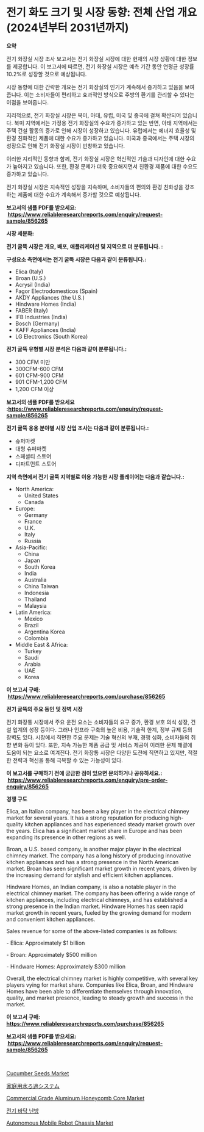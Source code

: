 <p><h1>전기 화도 크기 및 시장 동향: 전체 산업 개요 (2024년부터 2031년까지)</h1></p><p><strong>요약</strong></p>
<p><p>전기 화장실 시장 조사 보고서는 전기 화장실 시장에 대한 현재의 시장 상황에 대한 정보를 제공합니다. 이 보고서에 따르면, 전기 화장실 시장은 예측 기간 동안 연평균 성장률 10.2%로 성장할 것으로 예상됩니다.</p><p>시장 동향에 대한 간략한 개요는 전기 화장실의 인기가 계속해서 증가하고 있음을 보여줍니다. 이는 소비자들이 편리하고 효과적인 방식으로 주방의 환기를 관리할 수 있다는 이점을 보여줍니다.</p><p>지리적으로, 전기 화장실 시장은 북미, 아태, 유럽, 미국 및 중국에 걸쳐 확산되어 있습니다. 북미 지역에서는 가정용 전기 화장실의 수요가 증가하고 있는 반면, 아태 지역에서는 주택 건설 활동의 증가로 인해 시장이 성장하고 있습니다. 유럽에서는 에너지 효율성 및 환경 친화적인 제품에 대한 수요가 증가하고 있습니다. 미국과 중국에서는 주택 시장의 성장으로 인해 전기 화장실 시장이 번창하고 있습니다.</p><p>이러한 지리적인 동향과 함께, 전기 화장실 시장은 혁신적인 기술과 디자인에 대한 수요가 높아지고 있습니다. 또한, 환경 문제가 더욱 중요해지면서 친환경 제품에 대한 수요도 증가하고 있습니다.</p><p>전기 화장실 시장은 지속적인 성장을 지속하며, 소비자들의 편의와 환경 친화성을 강조하는 제품에 대한 수요가 계속해서 증가할 것으로 예상됩니다.</p></p>
<p><strong>보고서의 샘플 PDF를 받으세요: &nbsp;<a href="https://www.reliableresearchreports.com/enquiry/request-sample/856265">https://www.reliableresearchreports.com/enquiry/request-sample/856265</a></strong></p>
<p><strong>시장 세분화:</strong></p>
<p><strong> 전기 굴뚝 시장은 개요, 배포, 애플리케이션 및 지역으로 더 분류됩니다. :</strong></p>
<p><strong>구성요소 측면에서는 전기 굴뚝 시장은 다음과 같이 분류됩니다.:</strong></p>
<p><ul><li>Elica (Italy)</li><li>Broan (U.S.)</li><li>Acrysil (India)</li><li>Fagor Electrodomesticos (Spain)</li><li>AKDY Appliances (the U.S.)</li><li>Hindware Homes (India)</li><li>FABER (Italy)</li><li>IFB Industries (India)</li><li>Bosch (Germany)</li><li>KAFF Appliances (India)</li><li>LG Electronics (South Korea)</li></ul></p>
<p><strong> 전기 굴뚝 유형별 시장 분석은 다음과 같이 분류됩니다.:</strong></p>
<p><ul><li>300 CFM 미만</li><li>300CFM-600 CFM</li><li>601 CFM-900 CFM</li><li>901 CFM-1,200 CFM</li><li>1,200 CFM 이상</li></ul></p>
<p><strong>보고서의 샘플 PDF를 받으세요 :<a href="https://www.reliableresearchreports.com/enquiry/request-sample/856265">https://www.reliableresearchreports.com/enquiry/request-sample/856265</a></strong></p>
<p><strong> 전기 굴뚝 응용 분야별 시장 산업 조사는 다음과 같이 분류됩니다.:</strong></p>
<p><ul><li>슈퍼마켓</li><li>대형 슈퍼마켓</li><li>스페셜티 스토어</li><li>디파트먼트 스토어</li></ul></p>
<p><strong>지역 측면에서 전기 굴뚝 지역별로 이용 가능한 시장 플레이어는 다음과 같습니다.:</strong></p>
<p><ul>
    <li>
        North America:
        <ul>
            <li>United States</li>
            <li>Canada</li>
        </ul>
    </li>
    <li>
        Europe:
        <ul>
            <li>Germany</li>
            <li>France</li>
            <li>U.K.</li>
            <li>Italy</li>
            <li>Russia</li>
        </ul>
    </li>
    <li>
        Asia-Pacific:
        <ul>
            <li>China</li>
            <li>Japan</li>
            <li>South Korea</li>
            <li>India</li>
            <li>Australia</li>
            <li>China Taiwan</li>
            <li>Indonesia</li>
            <li>Thailand</li>
            <li>Malaysia</li>
        </ul>
    </li>
    <li>
        Latin America:
        <ul>
            <li>Mexico</li>
            <li>Brazil</li>
            <li>Argentina Korea</li>
            <li>Colombia</li>
        </ul>
    </li>
    <li>
        Middle East & Africa:
        <ul>
            <li>Turkey</li>
            <li>Saudi</li>
            <li>Arabia</li>
            <li>UAE</li>
            <li>Korea</li>
        </ul>
    </li>
    </ul></p>
<p><strong>이 보고서 구매: &nbsp;<a href="https://www.reliableresearchreports.com/purchase/856265">https://www.reliableresearchreports.com/purchase/856265</a></strong></p>
<p><strong>전기 굴뚝의 주요 동인 및 장벽 시장</strong></p>
<p><p>전기 화장통 시장에서 주요 운전 요소는 소비자들의 요구 증가, 환경 보호 의식 성장, 건설 업계의 성장 등이다. 그러나 인프라 구축의 높은 비용, 기술적 한계, 정부 규제 등의 장벽도 있다. 시장에서 직면한 주요 문제는 기술 혁신의 부재, 경쟁 심화, 소비자들의 취향 변화 등이 있다. 또한, 지속 가능한 제품 공급 및 서비스 제공이 이러한 문제 해결에 도움이 되는 요소로 여겨진다. 전기 화장통 시장은 다양한 도전에 직면하고 있지만, 적절한 전략과 혁신을 통해 극복할 수 있는 가능성이 있다.</p></p>
<p><strong>이 보고서를 구매하기 전에 궁금한 점이 있으면 문의하거나 공유하세요.: &nbsp;<a href="https://www.reliableresearchreports.com/enquiry/pre-order-enquiry/856265">https://www.reliableresearchreports.com/enquiry/pre-order-enquiry/856265</a></strong></p>
<p><strong>경쟁 구도</strong></p>
<p><p>Elica, an Italian company, has been a key player in the electrical chimney market for several years. It has a strong reputation for producing high-quality kitchen appliances and has experienced steady market growth over the years. Elica has a significant market share in Europe and has been expanding its presence in other regions as well.</p><p>Broan, a U.S. based company, is another major player in the electrical chimney market. The company has a long history of producing innovative kitchen appliances and has a strong presence in the North American market. Broan has seen significant market growth in recent years, driven by the increasing demand for stylish and efficient kitchen appliances.</p><p>Hindware Homes, an Indian company, is also a notable player in the electrical chimney market. The company has been offering a wide range of kitchen appliances, including electrical chimneys, and has established a strong presence in the Indian market. Hindware Homes has seen rapid market growth in recent years, fueled by the growing demand for modern and convenient kitchen appliances.</p><p>Sales revenue for some of the above-listed companies is as follows:</p><p>- Elica: Approximately $1 billion</p><p>- Broan: Approximately $500 million</p><p>- Hindware Homes: Approximately $300 million</p><p>Overall, the electrical chimney market is highly competitive, with several key players vying for market share. Companies like Elica, Broan, and Hindware Homes have been able to differentiate themselves through innovation, quality, and market presence, leading to steady growth and success in the market.</p></p>
<p><strong>이 보고서 구매: &nbsp; <a href="https://www.reliableresearchreports.com/purchase/856265">https://www.reliableresearchreports.com/purchase/856265</a></strong></p>
<p><strong>보고서의 샘플 PDF를 받으세요: &nbsp;<a href="https://www.reliableresearchreports.com/enquiry/request-sample/856265">https://www.reliableresearchreports.com/enquiry/request-sample/856265</a></strong><strong></strong></p>
<p>&nbsp;</p>
<p><p><a href="https://github.com/joannesouthgate/Market-Research-Report-List-2/blob/main/cucumber-seeds-market.md">Cucumber Seeds Market</a></p><p><a href="https://github.com/vhemk0794148/Market-Research-Report-List-1/blob/main/8825068187419.md">家庭用水ろ過システム</a></p><p><a href="https://view.publitas.com/reportprime-1/commercial-grade-aluminum-honeycomb-core-market-size-market-trends-and-growth-outlook-forecasted-for-period-from-2024-to-2031/">Commercial Grade Aluminum Honeycomb Core Market</a></p><p><a href="https://github.com/vss5505pa7z1p/Market-Research-Report-List-1/blob/main/5840207187294.md">전기 바닥 난방</a></p><p><a href="https://view.publitas.com/reportprime-1/autonomous-mobile-robot-chassis-market-provides-a-comprehensive-analysis-including-a-macro-overview-of-the-market-as-well-as-micro-details-such-as-market-size-and-competitive-landscape/">Autonomous Mobile Robot Chassis Market</a></p></p>